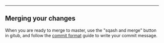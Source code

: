 ---

## Merging your changes

When you are ready to merge to master, use the "sqash and merge" button in gitub, and follow the [commit format](/README.md#commit-format) guide to write your commit message.
